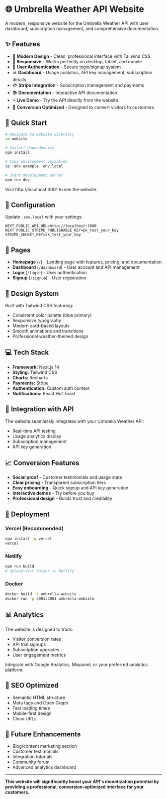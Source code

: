 # 🌐 Umbrella Weather API Website

A modern, responsive website for the Umbrella Weather API with user dashboard, subscription management, and comprehensive documentation.

## ✨ Features

- 🎨 **Modern Design** - Clean, professional interface with Tailwind CSS
- 📱 **Responsive** - Works perfectly on desktop, tablet, and mobile
- 🔐 **User Authentication** - Secure login/signup system
- 📊 **Dashboard** - Usage analytics, API key management, subscription details
- 💳 **Stripe Integration** - Subscription management and payments
- 📚 **Documentation** - Interactive API documentation
- ⚡ **Live Demo** - Try the API directly from the website
- 🎯 **Conversion Optimized** - Designed to convert visitors to customers

## 🚀 Quick Start

```bash
# Navigate to website directory
cd website

# Install dependencies
npm install

# Copy environment variables
cp .env.example .env.local

# Start development server
npm run dev
```

Visit http://localhost:3001 to see the website.

## 🔧 Configuration

Update `.env.local` with your settings:

```env
NEXT_PUBLIC_API_URL=http://localhost:3000
NEXT_PUBLIC_STRIPE_PUBLISHABLE_KEY=pk_test_your_key
STRIPE_SECRET_KEY=sk_test_your_key
```

## 📄 Pages

- **Homepage** (`/`) - Landing page with features, pricing, and documentation
- **Dashboard** (`/dashboard`) - User account and API management
- **Login** (`/login`) - User authentication
- **Signup** (`/signup`) - User registration

## 🎨 Design System

Built with Tailwind CSS featuring:
- Consistent color palette (blue primary)
- Responsive typography
- Modern card-based layouts
- Smooth animations and transitions
- Professional weather-themed design

## 💻 Tech Stack

- **Framework:** Next.js 14
- **Styling:** Tailwind CSS
- **Charts:** Recharts
- **Payments:** Stripe
- **Authentication:** Custom auth context
- **Notifications:** React Hot Toast

## 🔗 Integration with API

The website seamlessly integrates with your Umbrella Weather API:
- Real-time API testing
- Usage analytics display
- Subscription management
- API key generation

## 📈 Conversion Features

- **Social proof** - Customer testimonials and usage stats
- **Clear pricing** - Transparent subscription tiers
- **Easy onboarding** - Quick signup and API key generation
- **Interactive demos** - Try before you buy
- **Professional design** - Builds trust and credibility

## 🚀 Deployment

### Vercel (Recommended)
```bash
npm install -g vercel
vercel
```

### Netlify
```bash
npm run build
# Upload dist folder to Netlify
```

### Docker
```bash
docker build -t umbrella-website .
docker run -p 3001:3001 umbrella-website
```

## 📊 Analytics

The website is designed to track:
- Visitor conversion rates
- API trial signups
- Subscription upgrades
- User engagement metrics

Integrate with Google Analytics, Mixpanel, or your preferred analytics platform.

## 🎯 SEO Optimized

- Semantic HTML structure
- Meta tags and Open Graph
- Fast loading times
- Mobile-first design
- Clean URLs

## 🔮 Future Enhancements

- Blog/content marketing section
- Customer testimonials
- Integration tutorials
- Community forum
- Advanced analytics dashboard

---

**This website will significantly boost your API's monetization potential by providing a professional, conversion-optimized interface for your customers.**
